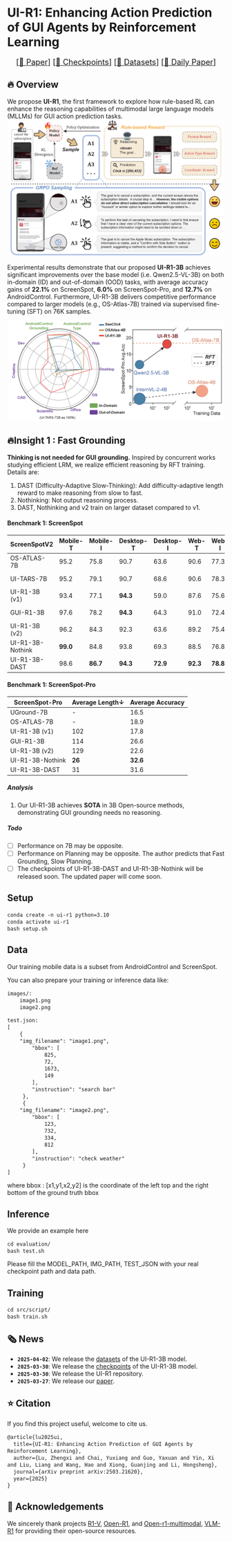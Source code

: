 # UI-R1: Enhancing Action Prediction of GUI Agents by Reinforcement Learning

<font size=4><div align='center' > [[📖 Paper](https://arxiv.org/abs/2503.21620)] [[🤗 Checkpoints](https://huggingface.co/LZXzju/Qwen2.5-VL-3B-UI-R1)] [[🤗 Datasets](https://huggingface.co/datasets/LZXzju/UI-R1-3B-Train)] [[🤗 Daily Paper](https://huggingface.co/papers/2503.21620)]</div></font>

## 🔥 Overview

We propose **UI-R1**, the first framework to explore how rule-based RL can enhance the reasoning capabilities of multimodal large language models (MLLMs) for GUI action prediction tasks.
<a href="">
  <img src="assets/method.png" alt="Logo" >
</a>


Experimental results demonstrate that our proposed **UI-R1-3B** achieves significant improvements over the base model (i.e. Qwen2.5-VL-3B) on both in-domain (ID) and out-of-domain (OOD) tasks, with average accuracy gains of **22.1%** on ScreenSpot, **6.0%** on ScreenSpot-Pro, and **12.7%** on AndroidControl. Furthermore, UI-R1-3B delivers competitive performance compared to larger models (e.g., OS-Atlas-7B) trained via supervised fine-tuning (SFT) on 76K samples.

<a href="">
  <img src="assets/radar.png" alt="Logo" >
</a>

## 🔥Insight 1 : Fast Grounding

**Thinking is not needed for GUI grounding.** Inspired by concurrent works studying efficient LRM, we realize efficient reasoning by RFT training. Details are: 

1. DAST (Difficulty-Adaptive Slow-Thinking): Add difficulty-adaptive length reward to make reasoning from slow to fast.
2. Nothinking: Not output reasoning process.
3. DAST, Nothinking and v2 train on larger dataset compared to v1.

#### Benchmark 1: ScreenSpot

| ScreenSpotV2     | Mobile-T | Mobile-I | Desktop-T | Desktop-I | Web-T    | Web-I    | Avg / Len↓     |
| ---------------- | -------- | -------- | --------- | --------- | -------- | -------- | ------------- |
| OS-ATLAS-7B      | 95.2     | 75.8     | 90.7      | 63.6      | 90.6     | 77.3     | 84.1 /        |
| UI-TARS-7B       | 95.2     | 79.1     | 90.7      | 68.6      | 90.6     | 78.3     | 84.7 /        |
| UI-R1-3B (v1)    | 93.4     | 77.1     | **94.3**  | 59.0      | 87.6     | 75.6     | 83.2 / 67     |
| GUI-R1-3B        | 97.6     | 78.2     | **94.3**  | 64.3      | 91.0     | 72.4     | 85.0 / 80     |
| UI-R1-3B (v2)    | 96.2     | 84.3     | 92.3      | 63.6      | 89.2     | 75.4     | 85.4 / 60     |
| UI-R1-3B-Nothink | **99.0** | 84.8     | 93.8      | 69.3      | 88.5     | 76.8     | 87.1 / **25**     |
| UI-R1-3B-DAST    | 98.6     | **86.7** | **94.3**  | **72.9**  | **92.3** | **78.8** | **88.8** / 30 |

#### Benchmark 1: ScreenSpot-Pro

| ScreenSpot-Pro   | Average Length↓ | Average Accuracy |
| ---------------- | -------------- | ---------------- |
| UGround-7B       | -              | 16.5             |
| OS-ATLAS-7B      | -              | 18.9             |
| UI-R1-3B (v1)    | 102            | 17.8             |
| GUI-R1-3B        | 114            | 26.6            |
| UI-R1-3B (v2)    | 129            | 22.6             |
| UI-R1-3B-Nothink | **26**             | **32.6**         |
| UI-R1-3B-DAST    | 31             | 31.6             |

##### Analysis

1. Our UI-R1-3B achieves **SOTA** in 3B Open-source methods, demonstrating GUI grounding needs no reasoning.

##### Todo

- [ ] Performance on 7B may be opposite.
- [ ] Performance on Planning may be opposite. The author predicts that Fast Grounding, Slow Planning.
- [ ] The checkpoints of UI-R1-3B-DAST and UI-R1-3B-Nothink will be released soon. The updated paper will come soon.

## Setup

```shell
conda create -n ui-r1 python=3.10
conda activate ui-r1
bash setup.sh
```

## Data

Our training mobile data is a subset from AndroidControl and ScreenSpot.

You can also prepare your training or inference data like:

```
images/:
	image1.png
	image2.png
```

```
test.json:
[
	{
	"img_filename": "image1.png",
        "bbox": [
            825,
            72,
            1673,
            149
        ],
        "instruction": "search bar"
     },
     {
	"img_filename": "image2.png",
        "bbox": [
            123,
            732,
            334,
            812
        ],
        "instruction": "check weather"
     }
]
```

where bbox : [x1,y1,x2,y2] is the coordinate of the left top and the right bottom of the ground truth bbox

## Inference

We provide an example here

```shell
cd evaluation/
bash test.sh
```

Please fill the MODEL_PATH, IMG_PATH, TEST_JSON with your real checkpoint path and data path.
## Training

```shell
cd src/script/
bash train.sh
```




## 🗞️ News
- **`2025-04-02`**: We release the [datasets](https://huggingface.co/datasets/LZXzju/UI-R1-3B-Train) of the UI-R1-3B model.
- **`2025-03-30`**: We release the [checkpoints](https://huggingface.co/LZXzju/Qwen2.5-VL-3B-UI-R1) of the UI-R1-3B model.
- **`2025-03-30`**: We release the UI-R1 repository.
- **`2025-03-27`**: We release our [paper](https://arxiv.org/abs/2503.21620).





## ⭐️ Citation

If you find this project useful, welcome to cite us.

```bit
@article{lu2025ui,
  title={UI-R1: Enhancing Action Prediction of GUI Agents by Reinforcement Learning},
  author={Lu, Zhengxi and Chai, Yuxiang and Guo, Yaxuan and Yin, Xi and Liu, Liang and Wang, Hao and Xiong, Guanjing and Li, Hongsheng},
  journal={arXiv preprint arXiv:2503.21620},
  year={2025}
}
```



## 🤝 Acknowledgements

We sincerely thank projects [R1-V](https://github.com/Deep-Agent/R1-V), [Open-R1](https://github.com/huggingface/open-r1), and [Open-r1-multimodal](https://github.com/EvolvingLMMs-Lab/open-r1-multimodal), [VLM-R1](https://github.com/om-ai-lab/VLM-R1) for providing their open-source resources.

